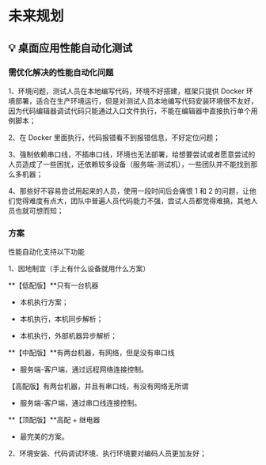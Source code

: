 # 未来规划

## 💡 桌面应用性能自动化测试

### 需优化解决的性能自动化问题

1、环境问题，测试人员在本地编写代码，环境不好搭建，框架只提供 Docker 环境部署，适合在生产环境运行，但是对测试人员本地编写代码安装环境很不友好，因为代码编辑器调试代码只能通过入口文件执行，不能在编辑器中直接执行单个用例脚本；

2、在 Docker 里面执行，代码报错看不到报错信息，不好定位问题；

3、强制依赖串口线，不插串口线，环境也无法部署，给想要尝试或者愿意尝试的人员造成了一些困扰，还依赖较多设备（服务端-测试机），一些团队并不能找到那么多机器；

4、那些好不容易尝试用起来的人员，使用一段时间后会痛恨 1 和 2 的问题，让他们觉得难度有点大，团队中普遍人员代码能力不强，尝试人员都觉得难搞，其他人员也就可想而知；

### 方案

性能自动化支持以下功能

1、因地制宜（手上有什么设备就用什么方案）

**【低配版】**只有一台机器

- 本机执行方案；

- 本机执行，本机同步解析；

- 本机执行，外部机器异步解析；

**【中配版】**有两台机器，有网络，但是没有串口线

- 服务端-客户端，通过远程网络连接控制。

【高配版】有两台机器，并且有串口线，有没有网络无所谓

- 服务端-客户端，通过串口线连接控制。

**【顶配版】**高配 + 继电器

- 最完美的方案。

2、环境安装、代码调试环境、执行环境要对编码人员更加友好；